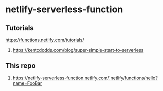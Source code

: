 # netlify-serverless-function

## Tutorials
https://functions.netlify.com/tutorials/
1. https://kentcdodds.com/blog/super-simple-start-to-serverless

## This repo
1. https://netlify-serverless-function.netlify.com/.netlify/functions/hello?name=FooBar
